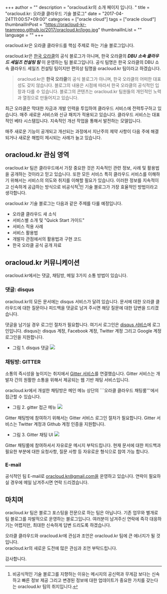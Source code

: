 +++
author = ""
description = "oracloud.kr의 소개 페이지 입니다. "
title = "oracloud.kr: 오라클 클라우드 기술 블로그"
date = "2017-04-24T11:00:57+09:00"
categories = ["oracle cloud"]
tags = ["oracle cloud"]
thumbnailInPost = "https://oracloud-kr-teamrepo.github.io/2017/oracloud.kr/logo.jpg"
thumbnailInList = ""
language = ""
+++

oracloud.kr은 오라클 클라우드를 핵심 주제로 하는 기술 블로그입니다.

oracloud.kr은 [한국 오라클](http://www.oracle.com/kr/index.html)의 공식 블로그가 아니며, 한국 오라클의 ***DBU 소속 클라우드 세일즈 컨설팅 팀*** 이 운영하는 팀 블로그입니다. 공식 팀명은 한국 오라클의 DBU 소속 클라우드 세일즈 컨설팅 팀이지만 편의상 팀명을 oracloud.kr 팀이라고 하겠습니다.

> oracloud.kr은 **한국 오라클**의 공식 블로그가 아니며, 한국 오라클의 어떠한 대표성도 갖지 않습니다.
> 블로그의 내용은 시점에 따라서 한국 오라클의 공식적인 입장과 다를 수 있습니다.
> 블로그의 콘텐츠는 oracloud.kr 팀원들의 개인적인 노력과 열정으로 만들어지고 있습니다.

최근 오라클은 막대한 자금과 개발 인력을 투입하여 클라우드 서비스에 전력투구하고 있습니다.
매주 새로운 서비스와 신규 패치가 적용되고 있습니다.
클라우드 서비스는 대표적인 베타 시스템입니다.
지속적인 개선 작업을 통해서 발전하는 모델입니다.

매주 새로운 기능이 공개되고 개선되는 과정에서 지난주의 제약 사항이 다음 주에 해결되거나 새로운 해법이 제시되는 사례가 늘고 있습니다.

## oracloud.kr 관심 영역

oracloud.kr 팀은 클라우드에서 가장 중요한 것은 지속적인 관련 정보, 사례 및 활용법을 공개하는 것이라고 믿고 있습니다.
또한 모든 서비스 특히 클라우드 서비스를 이해하기 위해서는 서비스의 의도와 취지를 이해할 필요가 있습니다.
이러한 정보를 지속적이고 신속하게 공급하는 방식으로 비공식적[^1]인 기술 블로그가 가장 효율적인 방법이라고 생각합니다.

[^1]: 비공식적인 기술 블로그를 지향하는 이유는 메시지의 공신력과 무게감 보다는 신속하고 빠른 정보 제공 그리고 변경된 정보에 대한 업데이트가 중요한 가치를 갖는다는 oracloud.kr 팀의 취지입니다.

oracloud.kr 기술 블로그는 다음과 같은 주제를 다룰 예정입니다.

- 오라클 클라우드 새 소식
- 서비스별 소개 및 "Quick Start 가이드"
- 서비스 적용 사례
- 서비스 활용법
- 개발자 관점에서의 활용법과 구현 코드
- 한국 오라클 공식 공개 자료

## oracloud.kr 커뮤니케이션

oracloud.kr에서는 댓글, 채팅방, 메일 3가지 소통 방법이 있습니다.

### 댓글: disqus

oracloud.kr의 모든 문서에는 disqus 서비스가 달려 있습니다.
문서에 대한 오라클 클라우드에 대한 질문이나 피드백을 댓글로 남겨 주시면
해당 질문에 대한 답변을 드리겠습니다.

댓글을 남기실 경우 로그인 절차가 필요합니다. 여기서 로그인은 [disqus 서비스](https://disqus.com/)에 로그인입니다. disqus는 disqus 계정, Facebook 계정, Twitter 계정 그리고 Google 계정 로그인을 지원합니다.

- 그림 1. disqus 댓글
![](https://oracloud-kr-teamrepo.github.io/2017/oracloud.kr/disqusLogin.jpg)

### 채팅방: GITTER

소통의 즉시성을 높이지는 취지에서 [Gitter 서비스](https://gitter.im/home)를 연결했습니다. Gitter 서비스는 개발자 간의 원활한 소통을 위해서 제공되는 웹 기반 채팅 서비스입니다.

oracloud.kr에서 개설한 채팅방은 메인 메뉴 상단의 ```오라클 클라우드 채팅룸'''에서 접근할 수 있습니다.

- 그림 2. gitter 접근 메뉴
![](https://oracloud-kr-teamrepo.github.io/2017/oracloud.kr/chat.jpg)

Gitter 채팅방에 참여하기 위해서는 Gitter 서비스 로그인 절차가 필요합니다. Gitter 서비스는 Twitter 계정과 Github 계정 인증을 지원합니다.

- 그림 3. Gitter 채팅 UI
![](https://oracloud-kr-teamrepo.github.io/2017/oracloud.kr/gitter.jpg)

Gitter 채팅룸에 참여하셔서 자유로운 메시지 부탁드립니다. 현재 문서에 대한 피드백과 필요한 부분에 대한 요청사항, 질문 사항 등 자유로운 형식으로 참여 가능 합니다.

### E-mail

공식적인 팀 E-mail로 oracloud.kr@gmail.com을 운영하고 있습니다. 연락이 필요하실 경우에 메일 남겨주시면 연락 드리겠습니다.

## 마치며

oracloud.kr 팀은 블로그 포스팅을 전문으로 하는 팀은 아닙니다. 기존 업무와 별개로 팀 블로그를 자발적으로 운영하는 블로그입니다. 여러분이 남겨주신 연락에 즉각 대응하기는 어렵지만, 최대한 신속하게 답변 드리도록 하겠습니다.

오라클 클라우드와 oracloud.kr에 관심과 조언은 oracloud.kr 팀에 큰 에너지가 될 것입니다.  
oracloud.kr의 새로운 도전에 많은 관심과 조언 부탁드립니다.

감사합니다.
